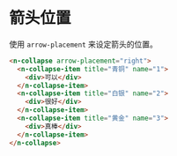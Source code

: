 # 箭头位置

使用 `arrow-placement` 来设定箭头的位置。

```html
<n-collapse arrow-placement="right">
  <n-collapse-item title="青铜" name="1">
    <div>可以</div>
  </n-collapse-item>
  <n-collapse-item title="白银" name="2">
    <div>很好</div>
  </n-collapse-item>
  <n-collapse-item title="黄金" name="3">
    <div>真棒</div>
  </n-collapse-item>
</n-collapse>
```
